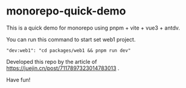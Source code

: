 # monorepo-quick-demo
This is a quick demo for monorepo using pnpm + vite + vue3 + antdv.

You can run this command to start set web1 project. 
```
"dev:web1": "cd packages/web1 && pnpm run dev"
```

Developed this repo by the article of https://juejin.cn/post/7117897323014783013 .

Have fun!
